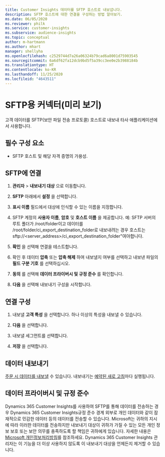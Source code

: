 ```yaml
---
title: Customer Insights 데이터를 SFTP 호스트로 내보냅니다.
description: SFTP 호스트에 대한 연결을 구성하는 방법 알아보기.
ms.date: 06/05/2020
ms.reviewer: philk
ms.service: customer-insights
ms.subservice: audience-insights
ms.topic: conceptual
author: m-hartmann
ms.author: mhart
manager: shellyha
ms.openlocfilehash: c2529744d7a26a06324b79cad6a8001d75903545
ms.sourcegitcommit: 6a6df62fa12dcb9bd5f5a39cc3ee0e2b3988184b
ms.translationtype: HT
ms.contentlocale: ko-KR
ms.lasthandoff: 11/25/2020
ms.locfileid: "4643511"
---
```

# <a name="connector-for-sftp-preview"></a>SFTP용 커넥터(미리 보기)

고객 데이터를 SFTP(보안 파일 전송 프로토콜) 호스트로 내보내 타사 애플리케이션에서 사용합니다.

## <a name="prerequisites"></a>필수 구성 요소

- SFTP 호스트 및 해당 자격 증명의 가용성.

## <a name="connect-to-sftp"></a>SFTP에 연결

1. **관리자** > **내보내기 대상** 으로 이동합니다.

1. **SFTP** 아래에서 **설정** 을 선택합니다.

1. **표시 이름** 필드에서 대상에 인식할 수 있는 이름을 지정합니다.

1. SFTP 계정의 **사용자 이름**, **암호** 및 **호스트 이름** 을 제공합니다. 예: SFTP 서버의 루트 폴더가 /root/folder이고 데이터를 /root/folder/ci_export_destination_folder로 내보내려는 경우 호스트는 sftp://<server_address>/ci_export_destination_folder"여야합니다.

1. **확인** 을 선택해 연결을 테스트합니다.

1. 확인 후 데이터 **압축** 또는 **압축 해제** 하여 내보낼지 여부를 선택하고 내보낸 파일의 **필드 구분 기호** 를 선택하십시오.

1. **동의** 를 선택해 **데이터 프라이버시 및 규정 준수** 를 확인합니다.

1. **다음** 을 선택해 내보내기 구성을 시작합니다.

## <a name="configure-the-connection"></a>연결 구성

1. 내보낼 **고객 특성** 을 선택합니다. 하나 이상의 특성을 내보낼 수 있습니다.

1. **다음** 을 선택합니다.

1. 내보낼 세그먼트를 선택합니다.

1. **저장** 을 선택합니다.

## <a name="export-the-data"></a>데이터 내보내기

[주문 시 데이터를 내보낼](export-destinations.md) 수 있습니다. 내보내기는 [예약된 새로 고침](system.md#schedule-tab)마다 실행됩니다.

## <a name="data-privacy-and-compliance"></a>데이터 프라이버시 및 규정 준수

Dynamics 365 Customer Insights를 사용하여 SFTP를 통해 데이터를 전송하는 경우 Dynamics 365 Customer Insights규정 준수 경계 외부로 개인 데이터와 같이 잠재적으로 민감한 데이터 등의 데이터를 전송할 수 있습니다. Microsoft는 귀하의 지시에 따라 이러한 데이터를 전송하지만 내보내기 대상이 귀하가 가질 수 있는 모든 개인 정보 보호 또는 보안 의무를 충족하도록 할 책임은 귀하에게 있습니다. 자세한 내용은 [Microsoft 개인정보처리방침](https://go.microsoft.com/fwlink/?linkid=396732)를 참조하세요.
Dynamics 365 Customer Insights 관리자는 이 기능을 더 이상 사용하지 않도록 이 내보내기 대상을 언제든지 제거할 수 있습니다.
